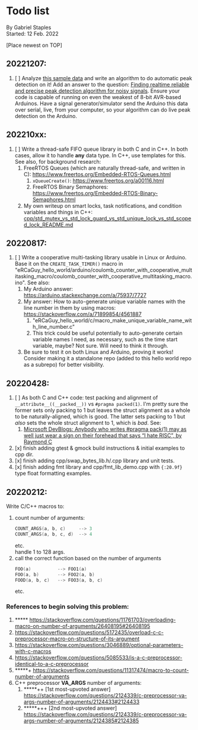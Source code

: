 
# Todo list

By Gabriel Staples  
Started: 12 Feb. 2022


[Place newest on TOP]


## 20221207:
1. [ ]  Analyze [this sample data](https://github.com/Atores1/exampleData) and write an algorithm to do automatic peak detection on it! Add an answer to the question: [Finding realtime reliable and precise peak detection algorithm for noisy signals](https://stackoverflow.com/q/74679201/4561887). Ensure your code is capable of running on even the weakest of 8-bit AVR-based Arduinos. Have a signal generator/simulator send the Arduino this data over serial, live, from your computer, so your algorithm can do live peak detection on the Arduino.


## 202210xx:
1. [ ] Write a thread-safe FIFO queue library in both C and in C++. In both cases, allow it to handle **any** data type. In C++, use templates for this. See also, for background research:
    1. FreeRTOS Queues (which are naturally thread-safe, and written in C): https://www.freertos.org/Embedded-RTOS-Queues.html
        1. `xQueueCreate()`: https://www.freertos.org/a00116.html
        1. FreeRTOS Binary Semaphores: https://www.freertos.org/Embedded-RTOS-Binary-Semaphores.html
    1. My own writeup on smart locks, task notifications, and condition variables and things in C++: [cpp/std_mutex_vs_std_lock_guard_vs_std_unique_lock_vs_std_scoped_lock_README.md](cpp/std_mutex_vs_std_lock_guard_vs_std_unique_lock_vs_std_scoped_lock_README.md)


## 20220817:
1. [ ] Write a cooperative multi-tasking library usable in Linux or Arduino. Base it on the `CREATE_TASK_TIMER()` macro in "eRCaGuy_hello_world/arduino/coulomb_counter_with_cooperative_multitasking_macro/coulomb_counter_with_cooperative_multitasking_macro.ino". See also:
    1. My Arduino answer: https://arduino.stackexchange.com/a/75937/7727
    1. My answer: How to auto-generate unique variable names with the line number in them by using macros: https://stackoverflow.com/a/71899854/4561887
        1. "eRCaGuy_hello_world/c/macro_make_unique_variable_name_with_line_number.c"
        1. This trick could be useful potentially to auto-generate certain variable names I need, as necessary, such as the time start variable, maybe? Not sure. Will need to think it through.
    1. Be sure to test it on both Linux and Arduino, proving it works! Consider making it a standalone repo (added to this hello world repo as a subrepo) for better visibility.


## 20220428:
1. [ ] As both C and C++ code: test packing and alignment of `__attribute__((__packed__))` vs `#pragma packed(1)`. I'm pretty sure the former sets only packing to 1 but leaves the struct alignment as a whole to be naturally-aligned, which is good. The latter sets packing to 1 but _also_ sets the whole struct alignment to 1, which is _bad_. See: 
    1. [Microsoft DevBlogs: Anybody who writes #pragma pack(1) may as well just wear a sign on their forehead that says “I hate RISC”, by Raymond C](https://devblogs.microsoft.com/oldnewthing/20200103-00/?p=103290)
1. [x] finish adding gtest & gmock build instructions & initial examples to cpp dir.
1. [x] finish adding cpp/swap_bytes_lib.h/.cpp library and unit tests.
1. [x] finish adding fmt library and cpp/fmt_lib_demo.cpp with `{:20.9f}` type float formatting examples.


## 20220212:

Write C/C++ macros to:
1. count number of arguments:
    ```cpp
    COUNT_ARGS(a, b, c)     --> 3
    COUNT_ARGS(a, b, c, d)  --> 4
    ```
    etc.  
    handle 1 to 128 args.  
2. call the correct function based on the number of arguments
    ```cpp
    FOO(a)          --> FOO1(a)
    FOO(a, b)       --> FOO2(a, b)
    FOOD(a, b, c)   --> FOO3(a, b, c)
    ```
    etc.

### References to begin solving this problem:
1. ***** https://stackoverflow.com/questions/11761703/overloading-macro-on-number-of-arguments/26408195#26408195
1. https://stackoverflow.com/questions/5172435/overload-c-c-preprocessor-macro-on-structure-of-its-argument
1. https://stackoverflow.com/questions/3046889/optional-parameters-with-c-macros
1. https://stackoverflow.com/questions/5085533/is-a-c-preprocessor-identical-to-a-c-preprocessor
1. *****+ https://stackoverflow.com/questions/11317474/macro-to-count-number-of-arguments
1. C++ preprocessor __VA_ARGS__ number of arguments:
    1. *****++ [1st most-upvoted answer] https://stackoverflow.com/questions/2124339/c-preprocessor-va-args-number-of-arguments/2124433#2124433
    1. *****+++ [2nd most-upvoted answer] https://stackoverflow.com/questions/2124339/c-preprocessor-va-args-number-of-arguments/2124385#2124385
